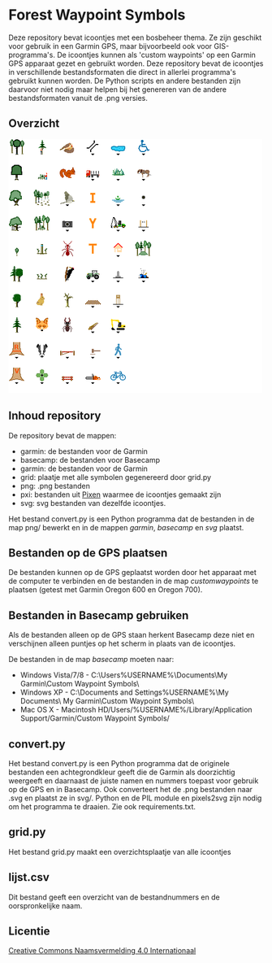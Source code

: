 # Forest Waypoint Symbols

Deze repository bevat icoontjes met een bosbeheer thema. Ze zijn geschikt voor gebruik in een Garmin GPS, maar bijvoorbeeld ook voor GIS-programma's. De icoontjes kunnen als 'custom waypoints' op een Garmin GPS apparaat gezet en gebruikt worden. Deze repository bevat de icoontjes in verschillende bestandsformaten die direct in allerlei programma's gebruikt kunnen worden. De Python scripts en andere bestanden zijn daarvoor niet nodig maar helpen bij het genereren van de andere bestandsformaten vanuit de .png versies.

## Overzicht

![overzicht van icoontjes](https://github.com/etiennethomassen/forest-waypoint-symbols/blob/master/grid/grid.png)

## Inhoud repository

De repository bevat de mappen:

- garmin: de bestanden voor de Garmin
- basecamp: de bestanden voor Basecamp
- garmin: de bestanden voor de Garmin
- grid: plaatje met alle symbolen gegenereerd door grid.py
- png: .png bestanden
- pxi: bestanden uit [Pixen](https://pixenapp.com/) waarmee de icoontjes gemaakt zijn
- svg: svg bestanden van dezelfde icoontjes.

Het bestand convert.py is een Python programma dat de bestanden in de map png/ bewerkt en in de mappen _garmin_, _basecamp_ en _svg_ plaatst.

## Bestanden op de GPS plaatsen

De bestanden kunnen op de GPS geplaatst worden door het apparaat met de computer te verbinden en de bestanden in de map _customwaypoints_ te plaatsen (getest met Garmin Oregon 600 en Oregon 700).

## Bestanden in Basecamp gebruiken

Als de bestanden alleen op de GPS staan herkent Basecamp deze niet en verschijnen alleen puntjes op het scherm in plaats van de icoontjes.

De bestanden in de map _basecamp_ moeten naar:

- Windows Vista/7/8 - C:\Users\%USERNAME%\Documents\My Garmin\Custom Waypoint Symbols\
- Windows XP - C:\Documents and Settings\%USERNAME%\My Documents\ My Garmin\Custom Waypoint Symbols\
- Mac OS X - Macintosh HD/Users/%USERNAME%/Library/Application Support/Garmin/Custom Waypoint Symbols/

## convert.py

Het bestand convert.py is een Python programma dat de originele bestanden een achtegrondkleur geeft die de Garmin als doorzichtig weergeeft en daarnaast de juiste namen en nummers toepast voor gebruik op de GPS en in Basecamp. Ook converteert het de .png bestanden naar .svg en plaatst ze in svg/. Python en de PIL module en pixels2svg zijn nodig om het programma te draaien. Zie ook requirements.txt.

## grid.py

Het bestand grid.py maakt een overzichtsplaatje van alle icoontjes

## lijst.csv

Dit bestand geeft een overzicht van de bestandnummers en de oorspronkelijke naam.

## Licentie

[Creative Commons Naamsvermelding 4.0 Internationaal](https://creativecommons.org/licenses/by/4.0/)
